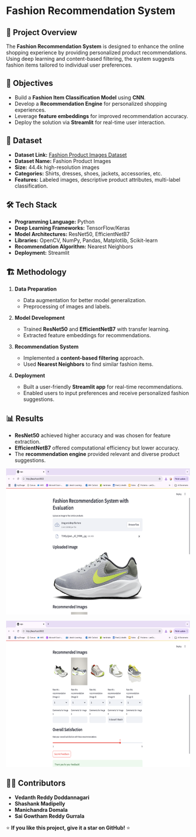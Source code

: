 # Fashion Recommendation System

## 📌 Project Overview
The **Fashion Recommendation System** is designed to enhance the online shopping experience by providing personalized product recommendations. Using deep learning and content-based filtering, the system suggests fashion items tailored to individual user preferences.

## 🎯 Objectives
- Build a **Fashion Item Classification Model** using **CNN**.
- Develop a **Recommendation Engine** for personalized shopping experiences.
- Leverage **feature embeddings** for improved recommendation accuracy.
- Deploy the solution via **Streamlit** for real-time user interaction.

## 📂 Dataset
- **Dataset Link:** [Fashion Product Images Dataset](https://www.kaggle.com/datasets/paramaggarwal/fashion-product-images-dataset)
- **Dataset Name:** Fashion Product Images
- **Size:** 44.4k high-resolution images
- **Categories:** Shirts, dresses, shoes, jackets, accessories, etc.
- **Features:** Labeled images, descriptive product attributes, multi-label classification.

## 🛠️ Tech Stack
- **Programming Language:** Python
- **Deep Learning Frameworks:** TensorFlow/Keras
- **Model Architectures:** ResNet50, EfficientNetB7
- **Libraries:** OpenCV, NumPy, Pandas, Matplotlib, Scikit-learn
- **Recommendation Algorithm:** Nearest Neighbors
- **Deployment:** Streamlit

## 🏗️ Methodology
1. **Data Preparation**
   - Data augmentation for better model generalization.
   - Preprocessing of images and labels.

2. **Model Development**
   - Trained **ResNet50** and **EfficientNetB7** with transfer learning.
   - Extracted feature embeddings for recommendations.

3. **Recommendation System**
   - Implemented a **content-based filtering** approach.
   - Used **Nearest Neighbors** to find similar fashion items.

4. **Deployment**
   - Built a user-friendly **Streamlit app** for real-time recommendations.
   - Enabled users to input preferences and receive personalized fashion suggestions.

## 📊 Results
- **ResNet50** achieved higher accuracy and was chosen for feature extraction.
- **EfficientNetB7** offered computational efficiency but lower accuracy.
- The **recommendation engine** provided relevant and diverse product suggestions.

<p align="center">
    <img src="output1.png" width="800" height="400">
</p>

<p align="center">
    <img src="output2.png" width="800" height="400">
</p>


## 👨‍💻 Contributors
- **Vedanth Reddy Doddannagari**
- **Shashank Madipelly**
- **Manichandra Domala**
- **Sai Gowtham Reddy Gurrala**


⭐ **If you like this project, give it a star on GitHub!** ⭐
